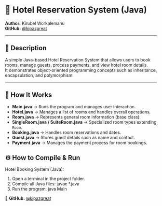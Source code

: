 # 🏨 Hotel Reservation System (Java)

**Author:** Kirubel Workalemahu  
**GitHub:** [@kipazgreat](https://github.com/kipazgreat)

---

## 📘 Description
A simple Java-based Hotel Reservation System that allows users to book rooms, manage guests, process payments, and view hotel room details.  
It demonstrates object-oriented programming concepts such as inheritance, encapsulation, and polymorphism.

---

## 🧩 How It Works
- **Main.java** → Runs the program and manages user interaction.  
- **Hotel.java** → Manages a list of rooms and handles overall operations.  
- **Room.java** → Represents general room information (base class).  
- **SingleRoom.java / SuiteRoom.java** → Specialized room types extending `Room`.  
- **Booking.java** → Handles room reservations and dates.  
- **Guest.java** → Stores guest details such as name and contact.  
- **Payment.java** → Manages the payment process for room bookings.



## ⚙️ How to Compile & Run
Hotel Booking System (Java):
1. Open a terminal in the project folder.
2. Compile all Java files:
   javac *.java
3. Run the program:
   java Main

👤 **GitHub:** [@kipazgreat](https://github.com/kipazgreat)
